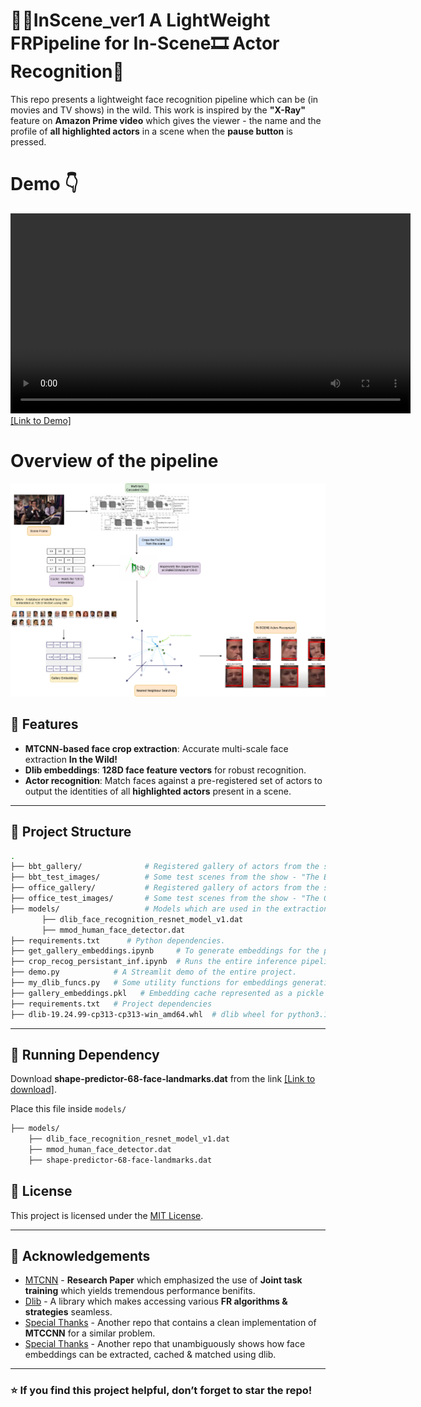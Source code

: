 # 🎥🍿InScene_ver1 A LightWeight FRPipeline for In-Scene🎞️ Actor Recognition🤔
This repo presents a lightweight face recognition pipeline which can be (in movies and TV shows) in the wild. This work is inspired by the **"X-Ray"** feature on **Amazon Prime video** which gives the viewer - the name and the profile of **all highlighted actors** in a scene when the **pause button** is pressed.

# Demo 👇
<video src="demo.mp4" controls width="640"></video>
[[Link to Demo]](https://youtu.be/8GYcTioPrIA "Click to watch")

# Overview of the pipeline
![Alt text](InScene_Full_Workflow_Github.png)

## 🚀 Features

* **MTCNN-based face crop extraction**: Accurate multi-scale face extraction **In the Wild!**
* **Dlib embeddings**: **128D face feature vectors** for robust recognition.
* **Actor recognition**: Match faces against a pre-registered set of actors to output the identities of all **highlighted actors** present in a scene.
---

## 📂 Project Structure

```bash
.
├── bbt_gallery/              # Registered gallery of actors from the show - "The Big Bang Theory".
├── bbt_test_images/          # Some test scenes from the show - "The Big Bang Theory" to be supplied for inference.
├── office_gallery/           # Registered gallery of actors from the show - "The Office".
├── office_test_images/       # Some test scenes from the show - "The Office" to be supplied for inference.
├── models/                   # Models which are used in the extraction of face embeddings
       ├── dlib_face_recognition_resnet_model_v1.dat
       ├── mmod_human_face_detector.dat
├── requirements.txt      # Python dependencies.
├── get_gallery_embeddings.ipynb     # To generate embeddings for the pre-registered gallery of actors.
├── crop_recog_persistant_inf.ipynb  # Runs the entire inference pipeline i.e. supply test image --> faces get detected and cropped --> Embeddings get generated and matched with the cached gallery embeddings.
├── demo.py            # A Streamlit demo of the entire project.
├── my_dlib_funcs.py   # Some utility functions for embeddings generation and caching.
├── gallery_embeddings.pkl   # Embedding cache represented as a pickle file.
├── requirements.txt   # Project dependencies
├── dlib-19.24.99-cp313-cp313-win_amd64.whl  # dlib wheel for python3.13
```

---

## 🔧 Running Dependency

Download **shape-predictor-68-face-landmarks.dat** from the link [[Link to download]](https://github.com/mohamedamine99/Facial-recognition-with-dlib).

Place this file inside ```models/ ```

   ```bash
   ├── models/
       ├── dlib_face_recognition_resnet_model_v1.dat
       ├── mmod_human_face_detector.dat
       ├── shape-predictor-68-face-landmarks.dat
   ```

## 📜 License

This project is licensed under the [MIT License](LICENSE).

---

## 🙌 Acknowledgements

* [MTCNN](https://kpzhang93.github.io/MTCNN_face_detection_alignment/) - **Research Paper** which emphasized the use of **Joint task training** which yields tremendous performance benifits.
* [Dlib](http://dlib.net/) - A library which makes accessing various **FR algorithms & strategies** seamless.
* [Special Thanks](https://github.com/mdzahirdu/face-detection-mtcnn-cropping-pipeline) - Another repo that contains a clean implementation of **MTCCNN** for a similar problem.
* [Special Thanks](https://github.com/mohamedamine99/Facial-recognition-with-dlib) - Another repo that unambiguously shows how face embeddings can be extracted, cached & matched using dlib.
---

### ⭐ If you find this project helpful, don’t forget to star the repo!




